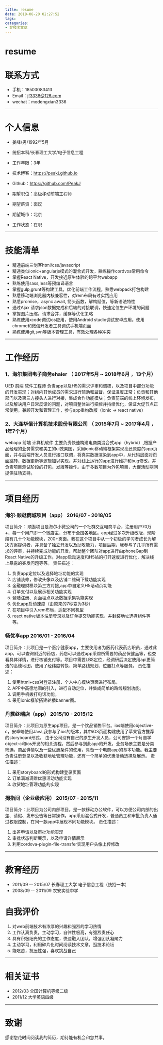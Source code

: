 ```yaml
---
title: resume
date: 2018-06-20 02:27:52
tags:
categories:
- 非技术文章
---
```

resume
===

# 联系方式

- 手机：18500083413
- Email：jf3336@126.com 
- wechat：modengxian3336

---
<!-- more -->
# 个人信息

 - 姜峰/男/1992年5月 
 - 统招本科/长春理工大学/电子信息工程 
 - 工作年限：3年
 - 技术博客：https://peakj.github.io 
 - Github：https://github.com/PeakJ 

 - 期望职位：高级移动前端工程师
 - 期望薪资：面议
 - 期望城市：北京
 - 工作状态：在职

---

# 技能清单
 - 精通前端三剑客html/css/javascript
 - 精通类似ionic+angularjs模式的混合式开发，熟练操作cordvoa常用命令
 - 掌握React Native，开发接近原生体验的跨平台webapp
 - 熟练使用sass,less等预编译语言
 - 掌握gulp,grunt等构建工具，优化前端工作流程，熟悉webpack打包构建
 - 熟悉移动端浏览器内核兼容性，对rem布局有过实践应用
 - 熟悉promise，async await, 箭头函数，解构赋值，等新语法特性
 - 通过Ajax 请求json数据完成和后端的对接联调，快速定位生产环境的问题
 - 掌握图片压缩，请求合并，缓存等优化策略
 - 熟练使用xcode调试ios应用，使用Android studio调试安卓应用，使用chrome和微信开发者工具调试手机端页面
 - 熟练使用git,svn等版本管理工具，有效处理各种冲突

---

# 工作经历

### 1、海尔集团电子商务ehaier （ 2017年5月 ~ 2018年6月 ，13个月）
UED  前端  软件工程师
负责app以及H5的需求评审和调研，以及项目中部分功能的开发实现；对组内其他成员的需求进行辅助和监督，保证进度正常；负责和其他部门以及第三方接头人进行对接，集成合作功能模块；负责前端的线上环境发布，以及解决用户日常反馈的问题，对项目整体进行把控并持续优化，保证大促节点正常使用。兼顾开发和管理工作，参与app重构改版（ionic -> react native）

### 2、大连华信计算机技术股份有限公司 （ 2015年7月 ~ 2017年4月 ，1年7个月）

webapp  前端  计算机软件
主要负责快速构建电商类混合式app（hybrid）,根据产品经理的业务需求和美工的ui效果图，采用ionic移动端框架实现高还原度的app页面，并与后端开发人员进行接口联调，将真实数据渲染到app中，从代码层面对页面跳转、数据更新等逻辑加以实现，并对线上运行的app进行维护和bug修改，并负责项目测试阶段的打包，发版等操作。由于多数项目为外包项目，大促活动期间提供驻场支持。

---

# 项目经历

### **海尔·顺逛商城项目（app）**   2016/07 - 2018/05
项目简介： 顺逛项目是海尔小微公司的一个社群交互电商平台，注册用户70万+，每一个用户即一个微店主，分布于全国各地区。app经过多次升级改版，现阶段有几十个功能模块，200+页面。我在这个项目中从一个初级的学习者成长为解决方案提供者，并具备了独立开发以及助攻能力，项目后期，我参与了几乎所有需求的评审，并持续完成功能的开发，帮助整个团队对app进行由phoneGap到React Native的升级工作。对app启动速度和H5站的打开速度进行优化，解决线上暴露的突发问题等等。
责任描述：
1. 负责app定位以及选择地址功能的实现
2. 店铺装修，修改头像以及店铺二维码下载功能实现
3. 金融理财模块第三方对接,app中自定义H5活动页功能
4. 订单支付以及展示相关功能实现
5. 登陆注册、页面埋点以及数据采集功能实现
6. 优化app启动速度（由原来的7秒变为3秒）
7. 在项目中引入rem布局，适配不同机型
8. react native版本注册登录以及订单提交功能实现，并封装地址选择组件等等。

###  **畅优享app**   2016/01 - 2016/04

项目简介：此项目是一个医疗健康app，主要使用者为医药代表药店职员，通过此app，可以查询附近的药店，药店可以通过app采购所需要的药品保健品等，也查看具体详情，进行核销支付等。项目中需要LBS定位，经调研后决定使用api更简洁的高德地图，使用了经纬度转换、简单路线规划、位置打点等服务。
责任描述：
1. 使用html+css对登录注册、个人中心模块页面进行布局。
2. APP中高德地图的引入，进行自动定位，并集成简单的路线规划功能。 
3. 调用手机拨打电话功能。 
4. 采用ionic框架搭建轮播banner图。

###  **丹露终端店（app）**  2015/10 - 2015/12

项目简介：此项目为原生app项目，是一个饮品销售平台。ios端使用objective-c，安卓端使用Java,我参与了ios的版本，其中iOS页面构建使用了苹果官方推荐的storyboard形式。 由于公司没有自己的原生开发人员，公司安排一个月自学object-c和ios开发的相关流程，然后参与到此app的开发，业务场景主要是分类筛选，商品详情以及一些优惠条件的使用，具备一个电商app的基本功能。我主要负责注册登录以及收获地址管理功能，还有一个简单的优惠活动选择及展示。
责任描述：
1. 采用storyboard的形式构建登录页面 
2. 订单满减满赠优惠活动功能实现 
3. 收货地址管理功能的实现

###  **拇指间（企业级应用）**  2015/07 - 2015/11

项目简介：此项目为公司内部项目，是一款移动办公软件，可以方便公司内部的出差、请假、发布公告等日常操作。app采用混合式开发，普通员工和审批负责人通过权限控制，在同一款app中展现不同功能模块。
责任描述：
1. 出差申请以及审批功能实现
2. 审批状态判断展示，以及申请详情展示
3. 利用cordova-plugin-file-transfer实现用户头像上传修改

---

# 教育经历
* 2011/09 -- 2015/07  长春理工大学  电子信息工程（统招一本）
* 2008/09 -- 2011/09  农安实验中学
# 自我评价

1. 对web前端技术有浓厚的兴趣和强烈的学习热情
2. 工作认真负责，主动学习，自律性极高，有强烈责任心
3. 具有积极阳光的工作态度，快速融入团队，增强团队凝聚力 
4. 主动学习，利用碎片化时间阅读技术文章，逛技术论坛 
5. 能吃苦，抗压性强，喜欢挑战自己

---
# 相关证书

 - 2012/03  全国计算机等级二级  
 - 2011/12  大学英语四级 

---
# 致谢
感谢您花时间阅读我的简历，期待能有机会和您共事。
